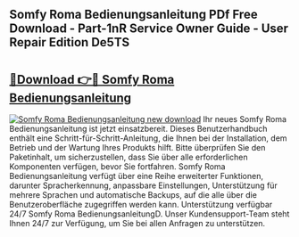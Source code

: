## Somfy Roma Bedienungsanleitung PDf Free Download - Part-1nR Service Owner Guide - User Repair Edition De5TS

# <h2><a href="http://df10evh.blite.top/?on=Somfy+Roma+Bedienungsanleitung">🔗Download 👉🔴 Somfy Roma Bedienungsanleitung</a></h2>

[![Somfy Roma Bedienungsanleitung new download](https://i.imgur.com/lujVjoI.png)](http://df10evh.blite.top/?on=Somfy+Roma+Bedienungsanleitung)
Ihr neues Somfy Roma Bedienungsanleitung ist jetzt einsatzbereit. Dieses Benutzerhandbuch enthält eine Schritt-für-Schritt-Anleitung, die Ihnen bei der Installation, dem Betrieb und der Wartung Ihres Produkts hilft. Bitte überprüfen Sie den Paketinhalt, um sicherzustellen, dass Sie über alle erforderlichen Komponenten verfügen, bevor Sie fortfahren. Somfy Roma Bedienungsanleitung verfügt über eine Reihe erweiterter Funktionen, darunter Spracherkennung, anpassbare Einstellungen, Unterstützung für mehrere Sprachen und automatische Backups, auf die alle über die Benutzeroberfläche zugegriffen werden kann. Unterstützung verfügbar 24/7 Somfy Roma BedienungsanleitungD. Unser Kundensupport-Team steht Ihnen 24/7 zur Verfügung, um Sie bei allen Anfragen zu unterstützen.

